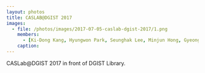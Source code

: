 ```yaml
---
layout: photos
title: CASLAB@DGIST 2017
images:
  - file: /photos/images/2017-07-05-caslab-dgist-2017/1.png
    members: 
      - [Ki-Dong Kang, Hyungwon Park, Seunghak Lee, Minjun Hong, Gyeongseo Park, Minwoo Jang, Daehoon Kim, Seungkyu Lee]
    caption: 
---
```


CASLab@DGIST 2017 in front of DGIST Library.